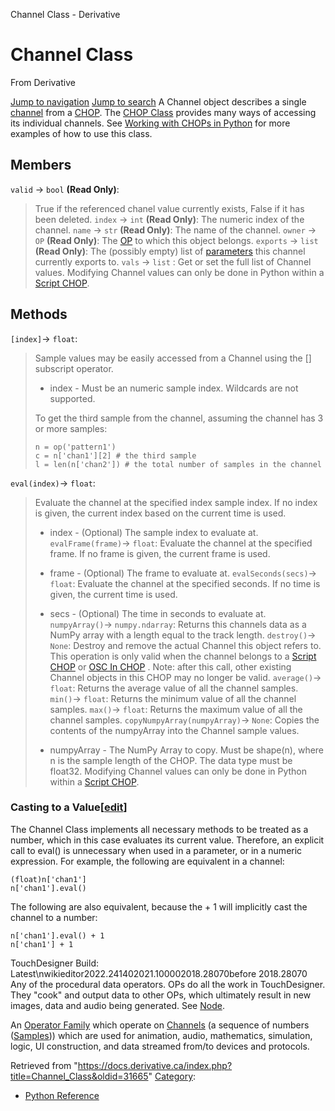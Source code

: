 

Channel Class - Derivative




# Channel Class
From Derivative

[Jump to navigation](#mw-head)
[Jump to search](#searchInput)
A Channel object describes a single [channel](Channel.html "Channel") from a [CHOP](CHOP.html "CHOP"). The [CHOP Class](CHOP_Class.html "CHOP Class") provides many ways of accessing its individual channels.
See [Working with CHOPs in Python](https://docs.derivative.ca/Working_with_CHOPs_in_Python "Working with CHOPs in Python") for more examples of how to use this class.
  

## Members
`valid` → `bool` **(Read Only)**:
> True if the referenced chanel value currently exists, False if it has been deleted.
`index` → `int` **(Read Only)**:
> The numeric index of the channel.
`name` → `str` **(Read Only)**:
> The name of the channel.
`owner` → `OP` **(Read Only)**:
> The [OP](OP_Class.html "OP Class") to which this object belongs.
`exports` → `list` **(Read Only)**:
> The (possibly empty) list of [parameters](Par_Class.html "Par Class") this channel currently exports to.
`vals` → `list` :
> Get or set the full list of Channel values. Modifying Channel values can only be done in Python within a [Script CHOP](https://docs.derivative.ca/ScriptCHOP_Class "ScriptCHOP Class").
## Methods
`[index]`→ `float`:
> Sample values may be easily accessed from a Channel using the [] subscript operator.
> 
> * index - Must be an numeric sample index. Wildcards are not supported.
> 
> To get the third sample from the channel, assuming the channel has 3 or more samples:
> 
> ```
> n = op('pattern1')
> c = n['chan1'][2] # the third sample
> l = len(n['chan2']) # the total number of samples in the channel
> 
> ```
`eval(index)`→ `float`:
> Evaluate the channel at the specified index sample index. If no index is given, the current index based on the current time is used.
> 
> * index - (Optional) The sample index to evaluate at.
`evalFrame(frame)`→ `float`:
> Evaluate the channel at the specified frame. If no frame is given, the current frame is used.
> 
> * frame - (Optional) The frame to evaluate at.
`evalSeconds(secs)`→ `float`:
> Evaluate the channel at the specified seconds. If no time is given, the current time is used.
> 
> * secs - (Optional) The time in seconds to evaluate at.
`numpyArray()`→ `numpy.ndarray`:
> Returns this channels data as a NumPy array with a length equal to the track length.
`destroy()`→ `None`:
> Destroy and remove the actual Channel this object refers to. This operation is only valid when the channel belongs to a  [Script CHOP](https://docs.derivative.ca/ScriptCHOP_Class "ScriptCHOP Class") or [OSC In CHOP](https://docs.derivative.ca/OscinCHOP_Class "OscinCHOP Class") .
> Note: after this call, other existing Channel objects in this CHOP may no longer be valid.
`average()`→ `float`:
> Returns the average value of all the channel samples.
`min()`→ `float`:
> Returns the minimum value of all the channel samples.
`max()`→ `float`:
> Returns the maximum value of all the channel samples.
`copyNumpyArray(numpyArray)`→ `None`:
> Copies the contents of the numpyArray into the Channel sample values.
> 
> * numpyArray - The NumPy Array to copy. Must be shape(n), where n is the sample length of the CHOP. The data type must be float32. Modifying Channel values can only be done in Python within a [Script CHOP](Script_CHOP.html "Script CHOP").
### Casting to a Value[[edit](https://docs.derivative.ca/index.php?title=Template:SubSection&action=edit&section=T-1 "Edit section: Casting to a Value")]
The Channel Class implements all necessary methods to be treated as a number, which in this case evaluates its current value. Therefore, an explicit call to eval() is unnecessary when used in a parameter, or in a numeric expression.
For example, the following are equivalent in a channel:
```
(float)n['chan1']
n['chan1'].eval()
```
The following are also equivalent, because the + 1 will implicitly cast the channel to a number:
```
n['chan1'].eval() + 1
n['chan1'] + 1
```
TouchDesigner Build: Latest\nwikieditor2022.241402021.100002018.28070before 2018.28070
Any of the procedural data operators. OPs do all the work in TouchDesigner. They "cook" and output data to other OPs, which ultimately result in new images, data and audio being generated. See [Node](Node.html "Node").

An [Operator Family](Operator_Family.html "Operator Family") which operate on [Channels](Channel.html "Channel") (a sequence of numbers ([Samples](Sample.html "Sample"))) which are used for animation, audio, mathematics, simulation, logic, UI construction, and data streamed from/to devices and protocols.

Retrieved from "<https://docs.derivative.ca/index.php?title=Channel_Class&oldid=31665>"
[Category](Special_Categories.html "Special:Categories"):
* [Python Reference](Category_Python_Reference.html "Category:Python Reference")